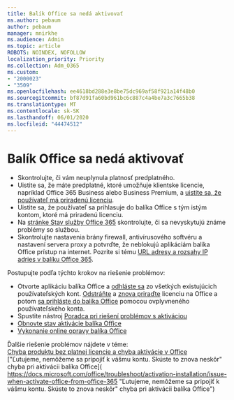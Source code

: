 ```yaml
---
title: Balík Office sa nedá aktivovať
ms.author: pebaum
author: pebaum
manager: mnirkhe
ms.audience: Admin
ms.topic: article
ROBOTS: NOINDEX, NOFOLLOW
localization_priority: Priority
ms.collection: Adm_O365
ms.custom:
- "2000023"
- "3509"
ms.openlocfilehash: ee4618bd288e3e8be75dc969af58f921a14f48b0
ms.sourcegitcommit: bf87d91fa60bd961bc6c887c4a4be7a3c7665b38
ms.translationtype: MT
ms.contentlocale: sk-SK
ms.lasthandoff: 06/01/2020
ms.locfileid: "44474512"
---
```

# <a name="unable-to-activate-office"></a>Balík Office sa nedá aktivovať

- Skontrolujte, či vám neuplynula platnosť predplatného.
- Uistite sa, že máte predplatné, ktoré umožňuje klientske licencie, napríklad Office 365 Business alebo Business Premium, a [uistite sa, že používateľ má priradenú licenciu](https://docs.microsoft.com/office365/admin/subscriptions-and-billing/assign-licenses-to-users).
- Uistite sa, že používateľ sa prihlasuje do balíka Office s tým istým kontom, ktoré má priradenú licenciu.
- Na [stránke Stav služby Office 365](https://docs.microsoft.com/office365/enterprise/view-service-health) skontrolujte, či sa nevyskytujú známe problémy so službou.
- Skontrolujte nastavenia brány firewall, antivírusového softvéru a nastavení servera proxy a potvrďte, že neblokujú aplikáciám balíka Office prístup na internet. Pozrite si tému [URL adresy a rozsahy IP adries v balíku Office 365](https://docs.microsoft.com/en-us/office365/enterprise/urls-and-ip-address-ranges "URL adresy a rozsahy IP adries v Office 365").

Postupujte podľa týchto krokov na riešenie problémov:

- Otvorte aplikáciu balíka Office a [odhláste sa](https://support.office.com/article/5a20dc11-47e9-4b6f-945d-478cb6d92071) zo všetkých existujúcich používateľských kont. [Odstráňte](https://docs.microsoft.com/office365/admin/manage/remove-licenses-from-users?view=o365-worldwide "Odstrániť") a [znova priraďte](https://docs.microsoft.com/office365/admin/manage/assign-licenses-to-users?view=o365-worldwide "znova priradiť") licenciu na Office a potom [sa prihláste do balíka Office](https://support.office.com/article/628ea040-f265-49de-b986-be09c3ebf8a9 "prihlásenie do balíka Office") pomocou ovplyvneného používateľského konta.
- Spustite nástroj [Poradca pri riešení problémov s aktiváciou](https://aka.ms/SARA-OfficeActivation-Alchemy)
- [Obnovte stav aktivácie balíka Office](https://docs.microsoft.com/en-us/office365/troubleshoot/activation/reset-office-365-proplus-activation-state "Obnovenie stavu aktivácie balíka Office")
- [Vykonanie online opravy balíka Office](https://support.office.com/Article/7821d4b6-7c1d-4205-aa0e-a6b40c5bb88b?wt.mc_id=Alchemy_ClientDIA)

Ďalšie riešenie problémov nájdete v téme:  
[Chyba produktu bez platnej licencie a chyba aktivácie v Office](https://support.office.com/Article/0d23d3c0-c19c-4b2f-9845-5344fedc4380?wt.mc_id=Alchemy_ClientDIA)  
["Ľutujeme, nemôžeme sa pripojiť k vášmu kontu. Skúste to znova neskôr" chyba pri aktivácii balíka Office]( https://docs.microsoft.com/office/troubleshoot/activation-installation/issue-when-activate-office-from-office-365 "Ľutujeme, nemôžeme sa pripojiť k vášmu kontu. Skúste to znova neskôr" chyba pri aktivácii balíka Office")